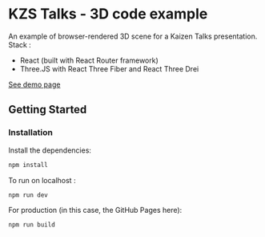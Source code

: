 # KZS Talks - 3D code example

An example of browser-rendered 3D scene for a Kaizen Talks presentation.
Stack :
- React (built with React Router framework)
- Three.JS with React Three Fiber and React Three Drei

[See demo page](https://pedrovandrade.github.io/example-3d-kaizen-solutions/)

## Getting Started

### Installation

Install the dependencies:

```bash
npm install
```

To run on localhost :

```bash
npm run dev
```

For production (in this case, the GitHub Pages here):
```bash
npm run build
```
